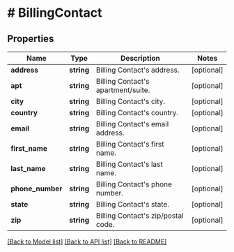 # # BillingContact

## Properties

Name | Type | Description | Notes
------------ | ------------- | ------------- | -------------
**address** | **string** | Billing Contact&#39;s address. | [optional]
**apt** | **string** | Billing Contact&#39;s apartment/suite. | [optional]
**city** | **string** | Billing Contact&#39;s city. | [optional]
**country** | **string** | Billing Contact&#39;s country. | [optional]
**email** | **string** | Billing Contact&#39;s email address. | [optional]
**first_name** | **string** | Billing Contact&#39;s first name. | [optional]
**last_name** | **string** | Billing Contact&#39;s last name. | [optional]
**phone_number** | **string** | Billing Contact&#39;s phone number. | [optional]
**state** | **string** | Billing Contact&#39;s state. | [optional]
**zip** | **string** | Billing Contact&#39;s zip/postal code. | [optional]

[[Back to Model list]](../../README.md#models) [[Back to API list]](../../README.md#endpoints) [[Back to README]](../../README.md)
